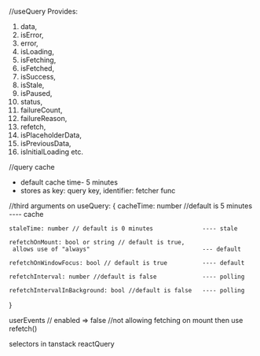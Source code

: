 //useQuery Provides:
1. data,
2. isError,
3. error,
4. isLoading,
5. isFetching,
6. isFetched,
7. isSuccess,
8. isStale,
9. isPaused,
10. status,
11. failureCount,
12. failureReason,
13. refetch,
14. isPlaceholderData,
15. isPreviousData,
16. isInitialLoading etc.

//query cache
- default cache time- 5 minutes
- stores as key: query key, identifier: fetcher func

//third arguments on useQuery:
{
    cacheTime: number //default is 5 minutes               ---- cache

    staleTime: number // default is 0 minutes              ---- stale

    refetchOnMount: bool or string // default is true,
     allows use of "always"                                --- default

    refetchOnWindowFocus: bool // default is true          ---- default 

    refetchInterval: number //default is false             ---- polling

    refetchIntervalInBackground: bool //default is false   ---- polling
}

userEvents
// enabled => false //not allowing fetching on mount then use refetch()

selectors in tanstack reactQuery